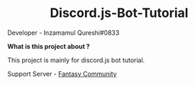 <h1 align="center"> Discord.js-Bot-Tutorial </h1>

Developer - Inzamamul Qureshi#0833

**What is this project about ?**

This project is mainly for discord.js bot tutorial.

Support Server - [Fantasy Community](https://bit.ly/FantasyCommunity)
